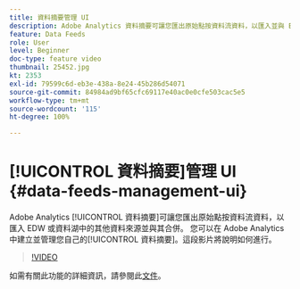 ```yaml
---
title: 資料摘要管理 UI
description: Adobe Analytics 資料摘要可讓您匯出原始點按資料流資料，以匯入並與 EDW 或資料湖中的其他資料來源合併。您可以在 Adobe Analytics 中建立並管理您自己的資料摘要。這段影片將說明如何執行。
feature: Data Feeds
role: User
level: Beginner
doc-type: feature video
thumbnail: 25452.jpg
kt: 2353
exl-id: 79599c6d-eb3e-438a-8e24-45b286d54071
source-git-commit: 84984ad9bf65cfc69117e40ac0e0cfe503cac5e5
workflow-type: tm+mt
source-wordcount: '115'
ht-degree: 100%

---
```


# [!UICONTROL 資料摘要]管理 UI {#data-feeds-management-ui}

Adobe Analytics [!UICONTROL 資料摘要]可讓您匯出原始點按資料流資料，以匯入 EDW 或資料湖中的其他資料來源並與其合併。 您可以在 Adobe Analytics 中建立並管理您自己的[!UICONTROL 資料摘要]。這段影片將說明如何進行。

>[!VIDEO](https://video.tv.adobe.com/v/25452/?quality=12&learn=on)

如需有關此功能的詳細資訊，請參閱此[文件](https://experienceleague.adobe.com/docs/analytics/export/analytics-data-feed/df-manage-feeds.html?lang=zh-Hant#)。
